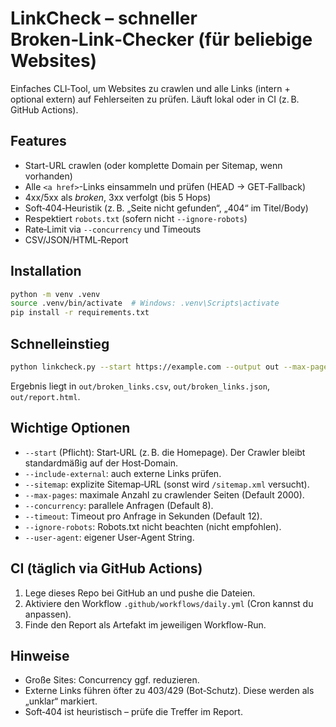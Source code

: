 # LinkCheck – schneller Broken‑Link‑Checker (für beliebige Websites)

Einfaches CLI‑Tool, um Websites zu crawlen und alle Links (intern + optional extern) auf Fehlerseiten zu prüfen.
Läuft lokal oder in CI (z. B. GitHub Actions).

## Features
- Start-URL crawlen (oder komplette Domain per Sitemap, wenn vorhanden)
- Alle `<a href>`-Links einsammeln und prüfen (HEAD → GET‑Fallback)
- 4xx/5xx als *broken*, 3xx verfolgt (bis 5 Hops)
- Soft‑404‑Heuristik (z. B. „Seite nicht gefunden“, „404“ im Titel/Body)
- Respektiert `robots.txt` (sofern nicht `--ignore-robots`)
- Rate‑Limit via `--concurrency` und Timeouts
- CSV/JSON/HTML‑Report

## Installation
```bash
python -m venv .venv
source .venv/bin/activate  # Windows: .venv\Scripts\activate
pip install -r requirements.txt
```

## Schnelleinstieg
```bash
python linkcheck.py --start https://example.com --output out --max-pages 5000 --concurrency 8
```
Ergebnis liegt in `out/broken_links.csv`, `out/broken_links.json`, `out/report.html`.

## Wichtige Optionen
- `--start` (Pflicht): Start‑URL (z. B. die Homepage). Der Crawler bleibt standardmäßig auf der Host‑Domain.
- `--include-external`: auch externe Links prüfen.
- `--sitemap`: explizite Sitemap‑URL (sonst wird `/sitemap.xml` versucht).
- `--max-pages`: maximale Anzahl zu crawlender Seiten (Default 2000).
- `--concurrency`: parallele Anfragen (Default 8).
- `--timeout`: Timeout pro Anfrage in Sekunden (Default 12).
- `--ignore-robots`: Robots.txt nicht beachten (nicht empfohlen).
- `--user-agent`: eigener User-Agent String.

## CI (täglich via GitHub Actions)
1. Lege dieses Repo bei GitHub an und pushe die Dateien.
2. Aktiviere den Workflow `.github/workflows/daily.yml` (Cron kannst du anpassen).
3. Finde den Report als Artefakt im jeweiligen Workflow-Run.

## Hinweise
- Große Sites: Concurrency ggf. reduzieren.
- Externe Links führen öfter zu 403/429 (Bot‑Schutz). Diese werden als „unklar“ markiert.
- Soft‑404 ist heuristisch – prüfe die Treffer im Report.
